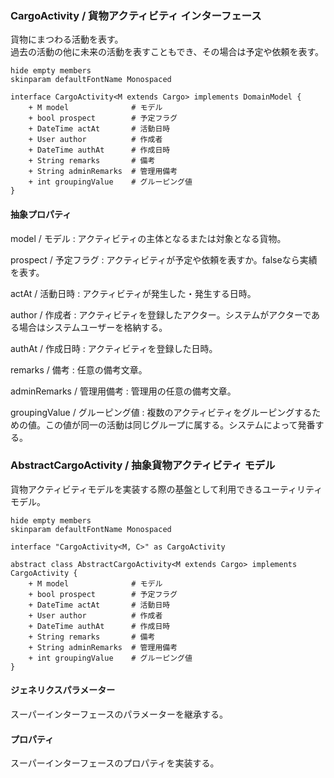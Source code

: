 ### CargoActivity / 貨物アクティビティ インターフェース

貨物にまつわる活動を表す。  
過去の活動の他に未来の活動を表すこともでき、その場合は予定や依頼を表す。

```plantuml
hide empty members
skinparam defaultFontName Monospaced

interface CargoActivity<M extends Cargo> implements DomainModel {
    + M model              # モデル
    + bool prospect        # 予定フラグ
    + DateTime actAt       # 活動日時
    + User author          # 作成者
    + DateTime authAt      # 作成日時
    + String remarks       # 備考
    + String adminRemarks  # 管理用備考
    + int groupingValue    # グルーピング値
}
```

#### 抽象プロパティ

model / モデル
: アクティビティの主体となるまたは対象となる貨物。

prospect / 予定フラグ
: アクティビティが予定や依頼を表すか。falseなら実績を表す。

actAt / 活動日時
: アクティビティが発生した・発生する日時。

author / 作成者
: アクティビティを登録したアクター。システムがアクターである場合はシステムユーザーを格納する。

authAt / 作成日時
: アクティビティを登録した日時。

remarks / 備考
: 任意の備考文章。

adminRemarks / 管理用備考
: 管理用の任意の備考文章。

groupingValue / グルーピング値
: 複数のアクティビティをグルーピングするための値。この値が同一の活動は同じグループに属する。システムによって発番する。



### AbstractCargoActivity / 抽象貨物アクティビティ モデル

貨物アクティビティモデルを実装する際の基盤として利用できるユーティリティモデル。

```plantuml
hide empty members
skinparam defaultFontName Monospaced

interface "CargoActivity<M, C>" as CargoActivity

abstract class AbstractCargoActivity<M extends Cargo> implements CargoActivity {
    + M model              # モデル
    + bool prospect        # 予定フラグ
    + DateTime actAt       # 活動日時
    + User author          # 作成者
    + DateTime authAt      # 作成日時
    + String remarks       # 備考
    + String adminRemarks  # 管理用備考
    + int groupingValue    # グルーピング値
}
```

#### ジェネリクスパラメーター

スーパーインターフェースのパラメーターを継承する。

#### プロパティ

スーパーインターフェースのプロパティを実装する。
